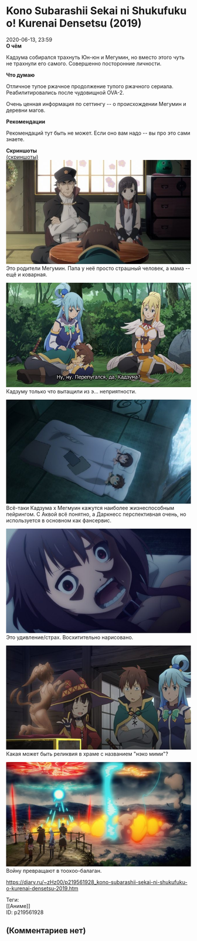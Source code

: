 Kono Subarashii Sekai ni Shukufuku o! Kurenai Densetsu (2019)
=============================================================

  
2020-06-13, 23:59  
  **О чём**    
   
 Кадзума собирался трахнуть Юн-юн и Мегумин, но вместо этого чуть не трахнули его самого. Совершенно посторонние личности.   
   
  **Что думаю**    
   
 Отличное тупое ржачное продолжение тупого ржачного сериала. Реабилитировались после чудовищной OVA-2.   
   
 Очень ценная информация по сеттингу -- о происхождении Мегумин и деревни магов.   
   
  **Рекомендации**    
   
 Рекомендаций тут быть не может. Если оно вам надо -- вы про это сами знаете.   
   
  **Скриншоты**    
  [(скриншоты)](https://zHz00.diary.ru/p219561928.htm?index=1#linkmore219561928m1)       
  [![](pics/Rx5jLwJl.jpg)](https://i.imgur.com/Rx5jLwJ.jpg)    
 Это родители Мегумин. Папа у неё просто страшный человек, а мама -- ещё и коварная.   
   
  [![](pics/615VxYJl.jpg)](https://i.imgur.com/615VxYJ.jpg)    
 Кадзуму только что вытащили из э... неприятности.   
   
  [![](pics/Mtc2Abel.jpg)](https://i.imgur.com/Mtc2Abe.jpg)    
 Всё-таки Кадзума x Мегмуин кажутся наиболее жизнеспособным пейрингом. С Аквой всё понятно, а Даркнесс перспективная очень, но используется в основном как фансервис.   
   
  [![](pics/WilhHa7l.jpg)](https://i.imgur.com/WilhHa7.jpg)    
 Это удивление/страх. Восхитительно нарисовано.   
   
  [![](pics/yohlnPCl.jpg)](https://i.imgur.com/yohlnPC.jpg)    
 Какая может быть реликвия в храме с названием "нэко мими"?   
   
  [![](pics/oWaspMjl.jpg)](https://i.imgur.com/oWaspMj.jpg)    
 Войну превращают в тоохоо-балаган.   
      
  
<https://diary.ru/~zHz00/p219561928_kono-subarashii-sekai-ni-shukufuku-o-kurenai-densetsu-2019.htm>  
  
Теги:  
[[Аниме]]  
ID: p219561928  


(Комментариев нет)
------------------